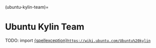 (ubuntu-kylin-team)=
# Ubuntu Kylin Team

TODO: import [{spellexception}`https://wiki.ubuntu.com/Ubuntu%20kylin`](https://wiki.ubuntu.com/Ubuntu%20kylin)
